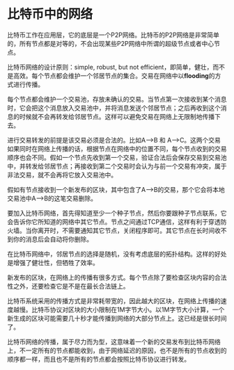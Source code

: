 # 比特币中的网络  

比特币工作在应用层，它的底层是一个P2P网络。比特币的P2P网络是非常简单的，所有节点都是对等的，不会出现某些P2P网络中所谓的超级节点或者中心节点。  

比特币网络的设计原则：simple, robust, but not efficient，即简单，健壮，而不是高效。每个节点都会维护一个邻居节点的集合。交易在网络中以**flooding**的方式进行传播。  

每个节点都会维护一个交易池，存放未确认的交易。当节点第一次接收到某个消息时，它会把这个消息放入交易池中，并将消息发送个邻居节点；之后再收到这个消息的时候就不会再转发给邻居节点。这样可以避免交易在网络上无限制地传播下去。  

进行交易转发的前提是该交易必须是合法的。比如A-->B 和 A-->C。这两个交易如果同时在网络上传播的话，根据节点在网络中的位置不同，每个节点收到的交易顺序也会不同。假如一个节点先收到第一个交易，验证合法后会保存交易到交易池中，并转发给邻居节点；再接收到第二个交易时会认为与前一个交易有冲突，属于非法交易，就不会再将它放入交易池中。  

假如有节点接收到一个新发布的区块，其中包含了A-->B的交易，那个它会将本地交易池中A-->B的这笔交易删除。

要加入比特币网络，首先得知道至少一个种子节点，然后你要跟种子节点联系，它会告诉你它所知道的网络中其它节点。节点之间通过TCP通信，这样有利于穿透防火墙。当你离开时，不需要通知其它节点，关闭程序即可。其它节点在长时间收不到你的消息后会自动将你删除。  

在比特币网络中，邻居节点的选择是随机，没有考虑底层的拓扑结构。这样的好处是增强了健壮性，但牺牲了效率。  

新发布的区块，在网络上的传播有很多方式。每个节点除了要检查区块内容的合法性之外，还要检查它是不是在最长合法链上。  

比特币系统采用的传播方式是非常耗带宽的，因此越大的区块，在网络上传播的速度越慢。比特币协议对区块的大小限制在1M字节大小。以1M字节大小计算，一个新生成的区块可能需要几十秒才能传播到网络的大部分节点上。这已经是很长时间了。  

比特币网络的传播，属于尽力而为型，这意味着一个新的交易发布到比特币网络上，不一定所有的节点都能收到，由于网络延迟的原因，也不是所有的节点收到的顺序都一样，而且也不是所有的节点都会按照比特币协议进行转发。